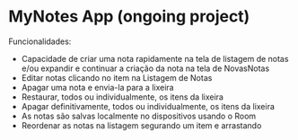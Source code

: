 # MyNotes App (ongoing project)

Funcionalidades:
- Capacidade de criar uma nota rapidamente na tela de listagem de notas e/ou expandir e continuar a criação da nota na tela de NovasNotas
- Editar notas clicando no item na Listagem de Notas
- Apagar uma nota e envia-la para a lixeira
- Restaurar, todos ou individualmente, os itens da lixeira
- Apagar definitivamente, todos ou individualmente, os itens da lixeira
- As notas são salvas localmente no dispositivos usando o Room
- Reordenar as notas na listagem segurando um item e arrastando
